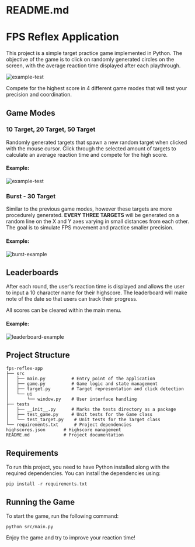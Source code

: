 # README.md

# FPS Reflex Application

This project is a simple target practice game implemented in Python. The objective of the game is to click on randomly generated circles on the screen, with the average reaction time displayed after each playthrough.

![example-test](https://github.com/user-attachments/assets/1c609356-82d7-4571-b926-8c77eb635c10)

Compete for the highest score in 4 different game modes that will test your precision and coordination.

## Game Modes

### 10 Target, 20 Target, 50 Target
Randomly generated targets that spawn a new random target when clicked with the mouse cursor. Click through the selected amount of targets to calculate an average reaction time and compete for the high score.

#### Example:
![example-test](https://github.com/user-attachments/assets/cb1d6fba-4b0b-423e-9cae-f5e35b25c7d7)

### Burst - 30 Target
Similar to the previous game modes, however these targets are more procedurely generated. **EVERY THREE TARGETS** will be generated on a random line on the X and Y axes varying in small distances from each other. The goal is to simulate FPS movement and practice smaller precision.  

#### Example:
![burst-example](https://github.com/user-attachments/assets/d8732ea2-058e-488f-bafd-56954cba7721)

## Leaderboards

After each round, the user's reaction time is displayed and allows the user to input a 10 character name for their highscore. The leaderboard will make note of the date so that users can track their progress.

All scores can be cleared within the main menu.

#### Example:
![leaderboard-example](https://github.com/user-attachments/assets/c0d86de2-3955-4827-a0e5-467a4a80500e)



## Project Structure

```
fps-reflex-app
├── src
│   ├── main.py          # Entry point of the application
│   ├── game.py          # Game logic and state management
│   ├── target.py        # Target representation and click detection
│   └── ui
│       └── window.py    # User interface handling
├── tests
│   ├── __init__.py      # Marks the tests directory as a package
│   ├── test_game.py     # Unit tests for the Game class
│   └── test_target.py    # Unit tests for the Target class
└── requirements.txt      # Project dependencies
highscores.json       # Highscore management
README.md             # Project documentation
```

## Requirements

To run this project, you need to have Python installed along with the required dependencies. You can install the dependencies using:

```
pip install -r requirements.txt
```

## Running the Game

To start the game, run the following command:

```
python src/main.py
```

Enjoy the game and try to improve your reaction time!

